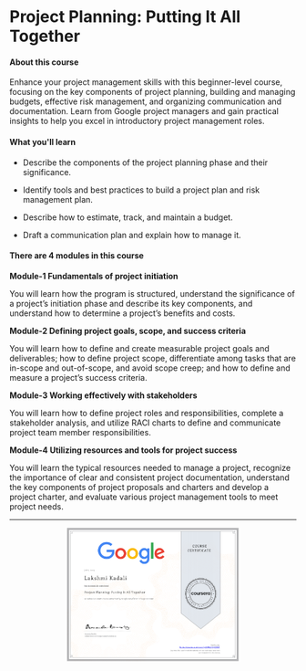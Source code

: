 # Project Planning: Putting It All Together

#### About this course

Enhance your project management skills with this beginner-level course, focusing on the key components of project planning, building and managing budgets, effective risk management, and organizing communication and documentation. Learn from Google project managers and gain practical insights to help you excel in introductory project management roles.


#### What you'll learn

- Describe the components of the project planning phase and their significance.

- Identify tools and best practices to build a project plan and risk management plan. 

- Describe how to estimate, track, and maintain a budget.

- Draft a communication plan and explain how to manage it.

#### There are 4 modules in this course

**Module-1 Fundamentals of project initiation**

You will learn how the program is structured, understand the significance of a project’s initiation phase and describe its key components, and understand how to determine a project’s benefits and costs.

**Module-2 Defining project goals, scope, and success criteria**

You will learn how to define and create measurable project goals and deliverables; how to define project scope, differentiate among tasks that are in-scope and out-of-scope, and avoid scope creep; and how to define and measure a project’s success criteria.

**Module-3 Working effectively with stakeholders**

You will learn how to define project roles and responsibilities, complete a stakeholder analysis, and utilize RACI charts to define and communicate project team member responsibilities.


**Module-4 Utilizing resources and tools for project success**

You will learn the typical resources needed to manage a project, recognize the importance of clear and consistent project documentation, understand the key components of project proposals and charters and develop a project charter, and evaluate various project management tools to meet project needs.

---
<p align="center">
<img src="/Lakshmi Kadali Certificates/Coursera Google Project Management Professional certificate Course-3.png" width=60% height=60%>

